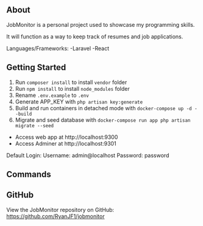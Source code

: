 ## About

JobMonitor is a personal project used to showcase my programming skills.

It will function as a way to keep track of resumes and job applications.

Languages/Frameworks:
-Laravel
-React

## Getting Started
1. Run `composer install` to install `vendor` folder
2. Run `npm install` to install `node_modules` folder
3. Rename `.env.example` to `.env`
4. Generate APP_KEY with `php artisan key:generate`
5. Build and run containers in detached mode with `docker-compose up -d --build`
6. Migrate and seed database with `docker-compose run app php artisan migrate --seed`

- Access web app at http://localhost:9300
- Access Adminer at http://localhost:9301

Default Login:
Username: admin@localhost
Password: password
## Commands

## GitHub

View the JobMonitor repository on GitHub: https://github.com/RyanJF1/jobmonitor
